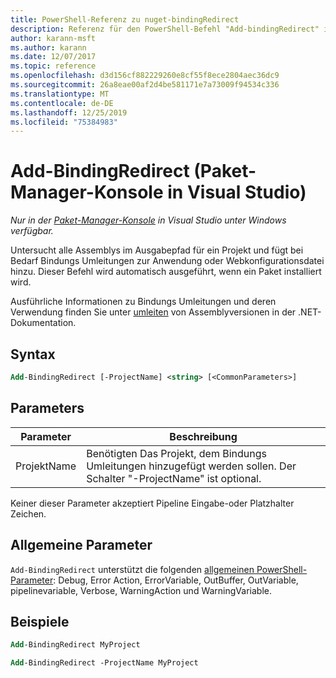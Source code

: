 ```yaml
---
title: PowerShell-Referenz zu nuget-bindingRedirect
description: Referenz für den PowerShell-Befehl "Add-bindingRedirect" in der nuget-Paket-Manager-Konsole in Visual Studio.
author: karann-msft
ms.author: karann
ms.date: 12/07/2017
ms.topic: reference
ms.openlocfilehash: d3d156cf882229260e8cf55f8ece2804aec36dc9
ms.sourcegitcommit: 26a8eae00af2d4be581171e7a73009f94534c336
ms.translationtype: MT
ms.contentlocale: de-DE
ms.lasthandoff: 12/25/2019
ms.locfileid: "75384983"
---
```

# <a name="add-bindingredirect-package-manager-console-in-visual-studio"></a>Add-BindingRedirect (Paket-Manager-Konsole in Visual Studio)

*Nur in der [Paket-Manager-Konsole](../../consume-packages/install-use-packages-powershell.md) in Visual Studio unter Windows verfügbar.*

Untersucht alle Assemblys im Ausgabepfad für ein Projekt und fügt bei Bedarf Bindungs Umleitungen zur Anwendung oder Webkonfigurationsdatei hinzu. Dieser Befehl wird automatisch ausgeführt, wenn ein Paket installiert wird.

Ausführliche Informationen zu Bindungs Umleitungen und deren Verwendung finden Sie unter [umleiten](/dotnet/framework/configure-apps/redirect-assembly-versions) von Assemblyversionen in der .NET-Dokumentation.

## <a name="syntax"></a>Syntax

```ps
Add-BindingRedirect [-ProjectName] <string> [<CommonParameters>]
```

## <a name="parameters"></a>Parameters

| Parameter | Beschreibung |
| --- | --- |
| ProjektName | Benötigten Das Projekt, dem Bindungs Umleitungen hinzugefügt werden sollen. Der Schalter "-ProjectName" ist optional. |

Keiner dieser Parameter akzeptiert Pipeline Eingabe-oder Platzhalter Zeichen.

## <a name="common-parameters"></a>Allgemeine Parameter

`Add-BindingRedirect` unterstützt die folgenden [allgemeinen PowerShell-Parameter](https://go.microsoft.com/fwlink/?LinkID=113216): Debug, Error Action, ErrorVariable, OutBuffer, OutVariable, pipelinevariable, Verbose, WarningAction und WarningVariable.

## <a name="examples"></a>Beispiele

```ps
Add-BindingRedirect MyProject

Add-BindingRedirect -ProjectName MyProject
```